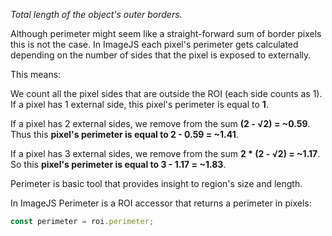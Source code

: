 _Total length of the object's outer borders._

Although perimeter might seem like a straight-forward sum of border pixels this is not the case.
In ImageJS each pixel's perimeter gets calculated depending on the number of sides that the pixel is exposed to externally.

This means:

We count all the pixel sides that are outside the ROI (each side counts as 1).  
If a pixel has 1 external side, this pixel's perimeter is equal to **1**.

If a pixel has 2 external sides, we remove from the sum **(2 - √2) = ~0.59**.  
Thus this **pixel's perimeter is equal to 2 - 0.59 = ~1.41**.

If a pixel has 3 external sides, we remove from the sum **2 \* (2 - √2) = ~1.17**.  
So this **pixel's perimeter is equal to 3 - 1.17 = ~1.83**.

Perimeter is basic tool that provides insight to region's size and length.

In ImageJS Perimeter is a ROI accessor that returns a perimeter in pixels:

```ts
const perimeter = roi.perimeter;
```
